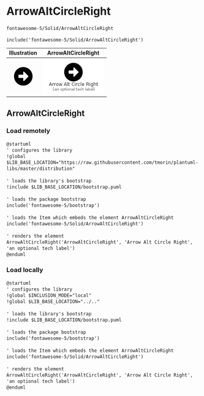 # ArrowAltCircleRight


```text
fontawesome-5/Solid/ArrowAltCircleRight
```

```text
include('fontawesome-5/Solid/ArrowAltCircleRight')
```



| Illustration | ArrowAltCircleRight |
| :---: | :---: |
| ![illustration for Illustration](../../fontawesome-5/Solid/ArrowAltCircleRight.png) | ![illustration for ArrowAltCircleRight](../../fontawesome-5/Solid/ArrowAltCircleRight.Local.png) |




## ArrowAltCircleRight

### Load remotely
```plantuml
@startuml
' configures the library
!global $LIB_BASE_LOCATION="https://raw.githubusercontent.com/tmorin/plantuml-libs/master/distribution"

' loads the library's bootstrap
!include $LIB_BASE_LOCATION/bootstrap.puml

' loads the package bootstrap
include('fontawesome-5/bootstrap')

' loads the Item which embeds the element ArrowAltCircleRight
include('fontawesome-5/Solid/ArrowAltCircleRight')

' renders the element
ArrowAltCircleRight('ArrowAltCircleRight', 'Arrow Alt Circle Right', 'an optional tech label')
@enduml
```

### Load locally
```plantuml
@startuml
' configures the library
!global $INCLUSION_MODE="local"
!global $LIB_BASE_LOCATION="../.."

' loads the library's bootstrap
!include $LIB_BASE_LOCATION/bootstrap.puml

' loads the package bootstrap
include('fontawesome-5/bootstrap')

' loads the Item which embeds the element ArrowAltCircleRight
include('fontawesome-5/Solid/ArrowAltCircleRight')

' renders the element
ArrowAltCircleRight('ArrowAltCircleRight', 'Arrow Alt Circle Right', 'an optional tech label')
@enduml
```

